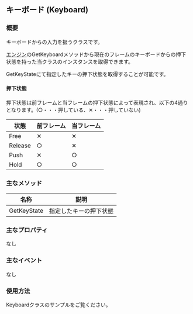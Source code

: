 ﻿## キーボード (Keyboard)

### 概要

キーボードからの入力を扱うクラスです。

[エンジン](../Basic/Engine.md)のGetKeyboardメソッドから現在のフレームのキーボードからの押下状態を持った当クラスのインスタンスを取得できます。

GetKeyStateにて指定したキーの押下状態を取得することが可能です。

#### 押下状態

押下状態は前フレームと当フレームの押下状態によって表現され、以下の4通りとなります。(○・・・押している、✕・・・押していない)

|状態|前フレーム|当フレーム|
|---|---|---|
|Free|✕|✕|
|Release|○|✕|
|Push|✕|○|
|Hold|○|○|

### 主なメソッド

| 名称 | 説明 |
|---|---|
|GetKeyState|指定したキーの押下状態|

### 主なプロパティ

なし

### 主なイベント

なし

### 使用方法

Keyboardクラスのサンプルをご覧ください。
